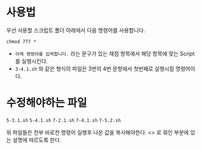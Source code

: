 # 사용법

우선 사용할 스크립트 폴더 아래에서 다음 명령어를 사용합니다.
```
chmod 777 *
```

- `아래 명령어를 입력합니다.` 라는 문구가 있는 채점 항목에서 해당 항목에 맞는 Script를 실행시킨다.
- `3-4.1.sh` 와 같은 형식의 파일은 3번의 4번 문항에서 첫번째로 실행시킬 명령어이다.


# 수정해야하는 파일

`5-3.1.sh` `5-4.1.sh` `7-2.1.sh` `7-4.1.sh` `7-5.2.sh` 

위 파일들은 전부 바로전 명령어 실행후 나온 값을 복사해야한다.
<> 로 묶인 부분에 있는 설명에 따르도록 한다.